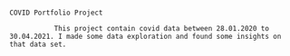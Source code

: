                                                                        COVID Portfolio Project 
                                                                       
               This project contain covid data between 28.01.2020 to 30.04.2021. I made some data exploration and found some insights on that data set.
